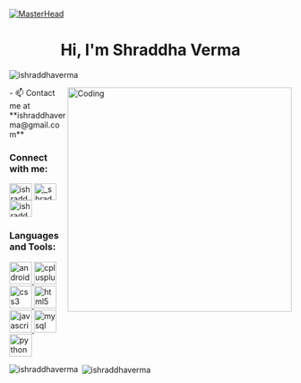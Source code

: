 [![MasterHead](http://i.xp.io/1UwubsJM.png)](https://ishraddhaverma.github.io)

<h1 align="center">Hi, I'm Shraddha Verma</h1>
<p align="left"> <img src="https://komarev.com/ghpvc/?username=ishraddhaverma&label=Profile%20views&color=0e75b6&style=flat" alt="ishraddhaverma" /> </p>
<img align="right" alt="Coding" width="400" src="https://cdn.dribbble.com/users/2646423/screenshots/5507196/computer.gif">
- 📫 Contact me at **ishraddhaverma@gmail.com**

<h3 align="left">Connect with me:</h3>
<p align="left">
<a href="https://linkedin.com/in/ishraddhaverma" target="blank"><img align="center" src="https://cdn.jsdelivr.net/npm/simple-icons@3.0.1/icons/linkedin.svg" alt="ishraddhaverma" height="30" width="40" /></a>
<a href="https://instagram.com/_shraddhaverma_" target="blank"><img align="center" src="https://cdn.jsdelivr.net/npm/simple-icons@3.0.1/icons/instagram.svg" alt="_shraddhaverma_" height="30" width="40" /></a>
<a href="https://www.codechef.com/users/ishraddhaverma" target="blank"><img align="center" src="https://cdn.jsdelivr.net/npm/simple-icons@3.1.0/icons/codechef.svg" alt="ishraddhaverma" height="30" width="40" /></a>
</p>

<h3 align="left">Languages and Tools:</h3>
<p align="left"> <a href="https://developer.android.com" target="_blank"> <img src="https://devicons.github.io/devicon/devicon.git/icons/android/android-original-wordmark.svg" alt="android" width="40" height="40"/> </a> <a href="https://www.w3schools.com/cpp/" target="_blank"> <img src="https://devicons.github.io/devicon/devicon.git/icons/cplusplus/cplusplus-original.svg" alt="cplusplus" width="40" height="40"/> </a> <a href="https://www.w3schools.com/css/" target="_blank"> <img src="https://devicons.github.io/devicon/devicon.git/icons/css3/css3-original-wordmark.svg" alt="css3" width="40" height="40"/> </a> <a href="https://www.w3.org/html/" target="_blank"> <img src="https://devicons.github.io/devicon/devicon.git/icons/html5/html5-original-wordmark.svg" alt="html5" width="40" height="40"/> </a> <a href="https://developer.mozilla.org/en-US/docs/Web/JavaScript" target="_blank"> <img src="https://devicons.github.io/devicon/devicon.git/icons/javascript/javascript-original.svg" alt="javascript" width="40" height="40"/> </a> <a href="https://www.mysql.com/" target="_blank"> <img src="https://devicons.github.io/devicon/devicon.git/icons/mysql/mysql-original-wordmark.svg" alt="mysql" width="40" height="40"/> </a> <a href="https://www.python.org" target="_blank"> <img src="https://devicons.github.io/devicon/devicon.git/icons/python/python-original.svg" alt="python" width="40" height="40"/> </a> </p>

<p><img align="left" src="https://github-readme-stats.vercel.app/api/top-langs?username=ishraddhaverma&show_icons=true&locale=en&layout=compact" alt="ishraddhaverma" /></p>

<p>&nbsp;<img align="center" src="https://github-readme-stats.vercel.app/api?username=ishraddhaverma&show_icons=true&locale=en" alt="ishraddhaverma" /></p>
